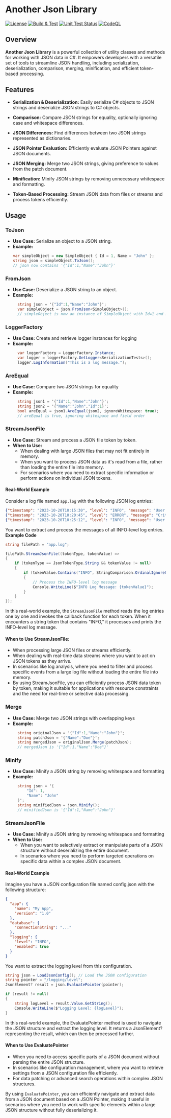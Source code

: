 # Another Json Library

[![License](https://img.shields.io/badge/License-MIT-blue.svg)](https://github.com/JacquesBronk/another-json-lib/blob/main/LICENSE) [![Build & Test](https://github.com/JacquesBronk/another-json-lib/actions/workflows/build-test.yaml/badge.svg)](https://github.com/JacquesBronk/another-json-lib/actions/workflows/build-test.yaml) [![Unit Test Status](https://gist.github.com/JacquesBronk/583f3a5e64e34c4125c923404dfa921f/raw/another_json_lib_tests.md_badge.svg)](https://gist.github.com/JacquesBronk/583f3a5e64e34c4125c923404dfa921f) [![CodeQL](https://github.com/JacquesBronk/another-json-lib/actions/workflows/github-code-scanning/codeql/badge.svg)](https://github.com/JacquesBronk/another-json-lib/actions/workflows/github-code-scanning/codeql)


## Overview

**Another Json Library** is a powerful collection of utility classes and methods for working with JSON data in C#. It empowers developers with a versatile set of tools to streamline JSON handling, including serialization, deserialization, comparison, merging, minification, and efficient token-based processing.

## Features

- **Serialization & Deserialization:** Easily serialize C# objects to JSON strings and deserialize JSON strings to C# objects.

- **Comparison:** Compare JSON strings for equality, optionally ignoring case and whitespace differences.

- **JSON Differences:** Find differences between two JSON strings represented as dictionaries.

- **JSON Pointer Evaluation:** Efficiently evaluate JSON Pointers against JSON documents.

- **JSON Merging:** Merge two JSON strings, giving preference to values from the patch document.

- **Minification:** Minify JSON strings by removing unnecessary whitespace and formatting.

- **Token-Based Processing:** Stream JSON data from files or streams and process tokens efficiently.

## Usage

### ToJson
- **Use Case:** Serialize an object to a JSON string.
- **Example:**
  ```csharp
  var simpleObject = new SimpleObject { Id = 1, Name = "John" };
  string json = simpleObject.ToJson();
  // json now contains '{"Id":1,"Name":"John"}'
  ```
### FromJson
- **Use Case:** Deserialize a JSON string to an object.
- **Example:**
  ```csharp
    string json = '{"Id":1,"Name":"John"}';
    var simpleObject = json.FromJson<SimpleObject>();
    // simpleObject is now an instance of SimpleObject with Id=1 and Name="John"
    ```
### LoggerFactory
- **Use Case:** Create and retrieve logger instances for logging
- **Example:**
  ```csharp
    var loggerFactory = LoggerFactory.Instance;
    var logger = loggerFactory.GetLogger<SerializationTests>();
    logger.LogInformation("This is a log message.");
     ```
### AreEqual
- **Use Case:** Compare two JSON strings for equality
- **Example:**
  ```csharp
    string json1 = '{"Id":1,"Name":"John"}';
    string json2 = '{"Name":"John","Id":1}';
    bool areEqual = json1.AreEqual(json2, ignoreWhitespace: true);
    // areEqual is true, ignoring whitespace and field order
     ```
### StreamJsonFile

- **Use Case:** Stream and process a JSON file token by token.
- **When to Use:**
  - When dealing with large JSON files that may not fit entirely in memory.
  - When you want to process JSON data as it's read from a file, rather than loading the entire file into memory.
  - For scenarios where you need to extract specific information or perform actions on individual JSON tokens.

#### Real-World Example

Consider a log file named `app.log` with the following JSON log entries:

```json
{"timestamp": "2023-10-20T10:15:30", "level": "INFO", "message": "User John logged in."}
{"timestamp": "2023-10-20T10:20:45", "level": "ERROR", "message": "Critical error occurred."}
{"timestamp": "2023-10-20T10:25:12", "level": "INFO", "message": "User Alice logged in."}
```
You want to extract and process the messages of all INFO-level log entries.
**Example Code**
```csharp
string filePath = "app.log";

filePath.StreamJsonFile((tokenType, tokenValue) =>
{
    if (tokenType == JsonTokenType.String && tokenValue != null)
    {
        if (tokenValue.Contains("INFO", StringComparison.OrdinalIgnoreCase))
        {
            // Process the INFO-level log message
            Console.WriteLine($"INFO Log Message: {tokenValue}");
        }
    }
});

```

In this real-world example, the `StreamJsonFile` method reads the log entries one by one and invokes the callback function for each token. When it encounters a string token that contains "INFO," it processes and prints the INFO-level log message.

#### When to Use StreamJsonFile:

- When processing large JSON files or streams efficiently.
- When dealing with real-time data streams where you want to act on JSON tokens as they arrive.
- In scenarios like log analysis, where you need to filter and process specific events from a large log file without loading the entire file into memory.
- By using StreamJsonFile, you can efficiently process JSON data token by token, making it suitable for applications with resource constraints and the need for real-time or selective data processing.

### Merge
- **Use Case:** Merge two JSON strings with overlapping keys
- **Example:**
  ```csharp
    string originalJson = '{"Id":1,"Name":"John"}';
    string patchJson = '{"Name":"Doe"}';
    string mergedJson = originalJson.Merge(patchJson);
    // mergedJson is '{"Id":1,"Name":"Doe"}'
     ```
### Minify
- **Use Case:** Minify a JSON string by removing whitespace and formatting
- **Example:**
  ```csharp
    string json = '{
        "Id": 1,
        "Name": "John"
    }';
    string minifiedJson = json.Minify();
    // minifiedJson is '{"Id":1,"Name":"John"}'
     ```
### StreamJsonFile
- **Use Case:** Minify a JSON string by removing whitespace and formatting
- **When to Use:**
  - When you want to selectively extract or manipulate parts of a JSON structure without deserializing the entire document.
  - In scenarios where you need to perform targeted operations on specific data within a complex JSON document.

#### Real-World Example

Imagine you have a JSON configuration file named config.json with the following structure:

```json
{
  "app": {
    "name": "My App",
    "version": "1.0"
  },
  "database": {
    "connectionString": "..."
  },
  "logging": {
    "level": "INFO",
    "enabled": true
  }
}
```
You want to extract the logging level from this configuration.

```csharp
string json = LoadJsonConfig(); // Load the JSON configuration
string pointer = "/logging/level";
JsonElement? result = json.EvaluatePointer(pointer);

if (result != null)
{
    string logLevel = result.Value.GetString();
    Console.WriteLine($"Logging Level: {logLevel}");
}
```
In this real-world example, the EvaluatePointer method is used to navigate the JSON structure and extract the logging level. It returns a JsonElement? representing the result, which can then be processed further.

#### When to Use EvaluatePointer

- When you need to access specific parts of a JSON document without parsing the entire JSON structure.
- In scenarios like configuration management, where you want to retrieve settings from a JSON configuration file efficiently.
- For data patching or advanced search operations within complex JSON structures.

By using `EvaluatePointer`, you can efficiently navigate and extract data from a JSON document based on a JSON Pointer, making it useful in scenarios where you need to work with specific elements within a large JSON structure without fully deserializing it.
